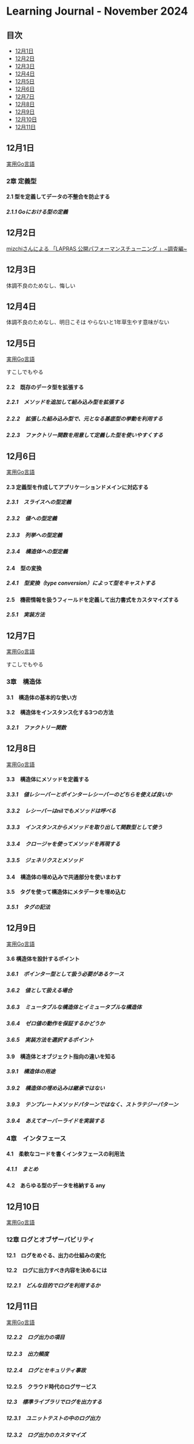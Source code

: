 # Learning Journal - November 2024

## 目次
- [12月1日](#12月1日)
- [12月2日](#12月2日)
- [12月3日](#12月3日)
- [12月4日](#12月4日)
- [12月5日](#12月5日)
- [12月6日](#12月6日)
- [12月7日](#12月7日)
- [12月8日](#12月8日)
- [12月9日](#12月9日)
- [12月10日](#12月10日)
- [12月11日](#12月11日)

## 12月1日
[実用Go言語](https://www.oreilly.co.jp/books/9784873119694/)

### 2章 定義型
#### 2.1 型を定義してデータの不整合を防止する
##### 2.1.1 Goにおける型の定義

## 12月2日
[mizchiさんによる 「LAPRAS 公開パフォーマンスチューニング 」~調査編~](https://lapras.connpass.com/event/337670/)

## 12月3日
体調不良のためなし、悔しい

## 12月4日
体調不良のためなし、明日こそは
やらないと1年草生やす意味がない

## 12月5日
[実用Go言語](https://www.oreilly.co.jp/books/9784873119694/)

すこしでもやる
#### 2.2　既存のデータ型を拡張する
##### 2.2.1　メソッドを追加して組み込み型を拡張する
##### 2.2.2　拡張した組み込み型で、元となる基底型の挙動を利用する
##### 2.2.3　ファクトリー関数を用意して定義した型を使いやすくする

## 12月6日
[実用Go言語](https://www.oreilly.co.jp/books/9784873119694/)

#### 2.3 定義型を作成してアプリケーションドメインに対応する
##### 2.3.1　スライスへの型定義
##### 2.3.2　値への型定義
##### 2.3.3　列挙への型定義
##### 2.3.4　構造体への型定義
#### 2.4　型の変換
##### 2.4.1　型変換（type conversion）によって型をキャストする
#### 2.5　機密情報を扱うフィールドを定義して出力書式をカスタマイズする
##### 2.5.1　実装方法

## 12月7日
[実用Go言語](https://www.oreilly.co.jp/books/9784873119694/)

すこしでもやる
### 3章　構造体
#### 3.1　構造体の基本的な使い方
#### 3.2　構造体をインスタンス化する3つの方法
##### 3.2.1　ファクトリー関数

## 12月8日
[実用Go言語](https://www.oreilly.co.jp/books/9784873119694/)

#### 3.3　構造体にメソッドを定義する
##### 3.3.1　値レシーバーとポインターレシーバーのどちらを使えば良いか
##### 3.3.2　レシーバーはnilでもメソッドは呼べる
##### 3.3.3　インスタンスからメソッドを取り出して関数型として使う
##### 3.3.4　クロージャを使ってメソッドを再現する
##### 3.3.5　ジェネリクスとメソッド
#### 3.4　構造体の埋め込みで共通部分を使いまわす
#### 3.5　タグを使って構造体にメタデータを埋め込む
##### 3.5.1　タグの記法

## 12月9日
[実用Go言語](https://www.oreilly.co.jp/books/9784873119694/)

#### 3.6 構造体を設計するポイント
##### 3.6.1　ポインター型として扱う必要があるケース
##### 3.6.2　値として扱える場合
##### 3.6.3　ミュータブルな構造体とイミュータブルな構造体
##### 3.6.4　ゼロ値の動作を保証するかどうか
##### 3.6.5　実装方法を選択するポイント

#### 3.9　構造体とオブジェクト指向の違いを知る
##### 3.9.1　構造体の用途
##### 3.9.2　構造体の埋め込みは継承ではない
##### 3.9.3　テンプレートメソッドパターンではなく、ストラテジーパターン
##### 3.9.4　あえてオーバーライドを実装する

### 4章　インタフェース
#### 4.1　柔軟なコードを書くインタフェースの利用法
##### 4.1.1　まとめ
#### 4.2　あらゆる型のデータを格納する any

## 12月10日
[実用Go言語](https://www.oreilly.co.jp/books/9784873119694/)

### 12章 ログとオブザーバビリティ
#### 12.1　ログをめぐる、出力の仕組みの変化
#### 12.2　ログに出力すべき内容を決めるには
##### 12.2.1　どんな目的でログを利用するか

## 12月11日
[実用Go言語](https://www.oreilly.co.jp/books/9784873119694/)

##### 12.2.2　ログ出力の項目
##### 12.2.3　出力頻度
##### 12.2.4　ログとセキュリティ事故
#### 12.2.5　クラウド時代のログサービス
##### 12.3　標準ライブラリでログを出力する
##### 12.3.1　ユニットテストの中のログ出力
##### 12.3.2　ログ出力のカスタマイズ